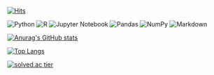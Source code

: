 [![Hits](https://hits.seeyoufarm.com/api/count/incr/badge.svg?url=https%3A%2F%2Fgithub.com%2Fkeonju2&count_bg=%2300F4FB&title_bg=%23555555&icon=&icon_color=%23E7E7E7&title=hits&edge_flat=false)](https://hits.seeyoufarm.com)

![Python](https://img.shields.io/badge/python-3670A0?style=for-the-badge&logo=python&logoColor=ffdd54)
![R](https://img.shields.io/badge/r-%23276DC3.svg?style=for-the-badge&logo=r&logoColor=white)
![Jupyter Notebook](https://img.shields.io/badge/jupyter-%23FA0F00.svg?style=for-the-badge&logo=jupyter&logoColor=white)
![Pandas](https://img.shields.io/badge/pandas-%23150458.svg?style=for-the-badge&logo=pandas&logoColor=white)
![NumPy](https://img.shields.io/badge/numpy-%23013243.svg?style=for-the-badge&logo=numpy&logoColor=white)
![Markdown](https://img.shields.io/badge/markdown-%23000000.svg?style=for-the-badge&logo=markdown&logoColor=white)

[![Anurag's GitHub stats](https://github-readme-stats.vercel.app/api?username=keonju2)](https://github.com/anuraghazra/github-readme-stats)

[![Top Langs](https://github-readme-stats.vercel.app/api/top-langs/?username=keonju2&exclude_repo=gdsc-seoultech.github.io,keonju2.github.io)](https://github.com/anuraghazra/github-readme-stats)


[![solved.ac tier](http://mazassumnida.wtf/api/v2/generate_badge?boj={keonju2})](https://solved.ac/{keonju2})
